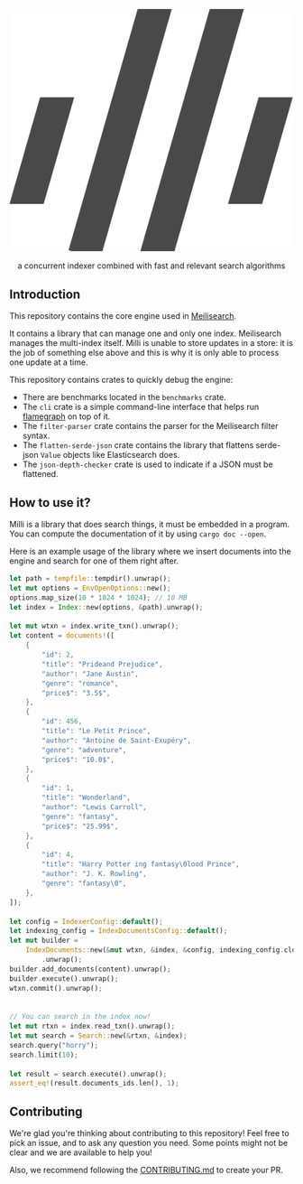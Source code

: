 <p align="center">
  <img alt="the milli logo" src="assets/logo-black.svg">
</p>

<p align="center">a concurrent indexer combined with fast and relevant search algorithms</p>

## Introduction

This repository contains the core engine used in [Meilisearch].

It contains a library that can manage one and only one index. Meilisearch
manages the multi-index itself. Milli is unable to store updates in a store:
it is the job of something else above and this is why it is only able
to process one update at a time.

This repository contains crates to quickly debug the engine:

- There are benchmarks located in the `benchmarks` crate.
- The `cli` crate is a simple command-line interface that helps run [flamegraph] on top of it.
- The `filter-parser` crate contains the parser for the Meilisearch filter syntax.
- The `flatten-serde-json` crate contains the library that flattens serde-json `Value` objects like Elasticsearch does.
- The `json-depth-checker` crate is used to indicate if a JSON must be flattened.

## How to use it?

Milli is a library that does search things, it must be embedded in a program.
You can compute the documentation of it by using `cargo doc --open`.

Here is an example usage of the library where we insert documents into the engine
and search for one of them right after.

```rust
let path = tempfile::tempdir().unwrap();
let mut options = EnvOpenOptions::new();
options.map_size(10 * 1024 * 1024); // 10 MB
let index = Index::new(options, &path).unwrap();

let mut wtxn = index.write_txn().unwrap();
let content = documents!([
    {
        "id": 2,
        "title": "Prideand Prejudice",
        "author": "Jane Austin",
        "genre": "romance",
        "price$": "3.5$",
    },
    {
        "id": 456,
        "title": "Le Petit Prince",
        "author": "Antoine de Saint-Exupéry",
        "genre": "adventure",
        "price$": "10.0$",
    },
    {
        "id": 1,
        "title": "Wonderland",
        "author": "Lewis Carroll",
        "genre": "fantasy",
        "price$": "25.99$",
    },
    {
        "id": 4,
        "title": "Harry Potter ing fantasy\0lood Prince",
        "author": "J. K. Rowling",
        "genre": "fantasy\0",
    },
]);

let config = IndexerConfig::default();
let indexing_config = IndexDocumentsConfig::default();
let mut builder =
    IndexDocuments::new(&mut wtxn, &index, &config, indexing_config.clone(), |_| ())
        .unwrap();
builder.add_documents(content).unwrap();
builder.execute().unwrap();
wtxn.commit().unwrap();


// You can search in the index now!
let mut rtxn = index.read_txn().unwrap();
let mut search = Search::new(&rtxn, &index);
search.query("horry");
search.limit(10);

let result = search.execute().unwrap();
assert_eq!(result.documents_ids.len(), 1);
```

## Contributing

We're glad you're thinking about contributing to this repository! Feel free to pick an issue, and to ask any question you need. Some points might not be clear and we are available to help you!

Also, we recommend following the [CONTRIBUTING.md](/CONTRIBUTING.md) to create your PR.

[Meilisearch]: https://github.com/meilisearch/meilisearch
[flamegraph]: https://github.com/flamegraph-rs/flamegraph
